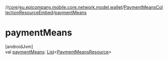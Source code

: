 //[core](../../../index.md)/[eu.epicompany.mobile.core.network.model.wallet](../index.md)/[PaymentMeansCollectionResourceEmbed](index.md)/[paymentMeans](payment-means.md)

# paymentMeans

[androidJvm]\
val [paymentMeans](payment-means.md): [List](https://kotlinlang.org/api/latest/jvm/stdlib/kotlin.collections/-list/index.html)&lt;[PaymentMeansResource](../-payment-means-resource/index.md)&gt;
